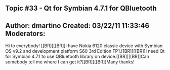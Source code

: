 Topic #33 - Qt for Symbian 4.7.1 for QBluetooth
----------------------------------------------------------------------------
Author:     dmartino
Created:    03/22/11 11:33:46
Moderators:
----------------------------------------------------------------------------

Hi to everybody! [[BR]][[BR]]I have Nokia 6120 classic device with Symbian OS v9.2 and development platform S60 3rd Edition FP1.[[BR]][[BR]]I need Qt for Symbian 4.7.1 to use QBluetooth library on device.[[BR]][[BR]]Can somebody tell me where I can get it?[[BR]][[BR]]Many thanks!

